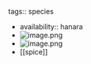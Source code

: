 tags:: species

- availability:: hanara
- ![image.png](https://peach-geographical-bat-397.mypinata.cloud/ipfs/QmcJuHEJWHWQ8wMdpZQ6nuSN1mgdDk2EgruFtQnRjR4PXe)
- ![image.png](https://peach-geographical-bat-397.mypinata.cloud/ipfs/QmNM1NSKUqEq39bbPD6Bs2ry9xDtLfiByHdai577TK1bE7)
- [[spice]]